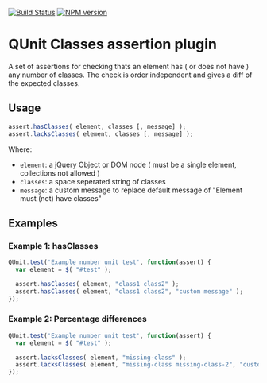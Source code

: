 [![Build Status](https://travis-ci.org/arschmitz/qunit-assert-classes.png)](https://travis-ci.org/arschmitz/qunit-assert-classes) [![NPM version](https://badge.fury.io/js/qunit-assert-classes.png)](https://www.npmjs.com/package/qunit-assert-classes)


# QUnit Classes assertion plugin

A set of assertions for checking thats an element has ( or does not have ) any number of classes. The check is order independent and gives a diff of the expected classes.

## Usage

```js
assert.hasClasses( element, classes [, message] );
assert.lacksClasses( element, classes [, message] );
```

Where:
 - `element`: a jQuery Object or DOM node ( must be a single element, collections not allowed )
 - `classes`: a space seperated string of classes
 - `message`: a custom message to replace default message of "Element must (not) have classes"

## Examples

### Example 1: hasClasses
```js
QUnit.test('Example number unit test', function(assert) {
  var element = $( "#test" );

  assert.hasClasses( element, "class1 class2" );
  assert.hasClasses( element, "class1 class2", "custom message" );
});
```

### Example 2: Percentage differences
```js
QUnit.test('Example number unit test', function(assert) {
  var element = $( "#test" );

  assert.lacksClasses( element, "missing-class" );
  assert.lacksClasses( element, "missing-class missing-class-2", "custom message" );
});
